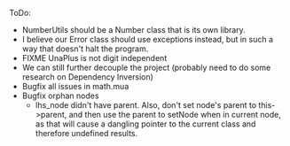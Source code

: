ToDo:
- NumberUtils should be a Number class that is its own library.
- I believe our Error class should use exceptions instead, but in such a way that doesn't halt the program.
- FIXME UnaPlus is not digit independent
- We can still further decouple the project (probably need to do some research on Dependency Inversion)
- Bugfix all issues in math.mua
- Bugfix orphan nodes
  - lhs_node didn't have parent. Also, don't set node's parent to this->parent, and then use the parent to setNode when in current node, as that will cause a dangling pointer to the current class and therefore undefined results.
